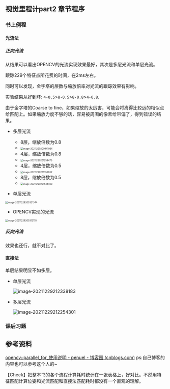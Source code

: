 ## 视觉里程计part2 章节程序

### 书上例程

#### 光流法

##### 正向光流

从结果可以看出OPENCV的光流实现效果最好，其次是多层光流和单层光流。

跟踪229个特征点所花费的时间，在2ms左右。

同时可以发现，金字塔的层数与缩放倍率对光流的跟踪效果有影响。

实验结果从好到坏: `4-0.5`>`8-0.5`>`8-0.8`>`4-0.8`.

由于金字塔的Coarse to fine，如果缩放的太厉害，可能会将离得比较远的相似点给匹配上。如果缩放力度不够的话，容易被周围的像素给带偏了，得到错误的结果。

- 多层光流
  - 8层，缩放倍数为0.8
  - <img src="https://tuchuang-1998.oss-accelerate.aliyuncs.com/Picgo/image-20211229200941864.png" alt="image-20211229200941864" style="zoom: 50%;" />
  - 4层，缩放倍数为0.8
  - <img src="https://tuchuang-1998.oss-accelerate.aliyuncs.com/Picgo/image-20211229201259475.png" alt="image-20211229201259475" style="zoom:50%;" />
  - 4层，缩放倍数为0.5
  - <img src="https://tuchuang-1998.oss-accelerate.aliyuncs.com/Picgo/image-20211229201352932.png" alt="image-20211229201352932" style="zoom:50%;" />
  - 8层，缩放倍数为0.5
  - <img src="https://tuchuang-1998.oss-accelerate.aliyuncs.com/Picgo/image-20211229201538460.png" alt="image-20211229201538460" style="zoom:50%;" />

- 单层光流

<img src="https://tuchuang-1998.oss-accelerate.aliyuncs.com/Picgo/image-20211229200331344.png" alt="image-20211229200331344" style="zoom:50%;" />

- OPENCV实现的光流

<img src="https://tuchuang-1998.oss-accelerate.aliyuncs.com/Picgo/image-20211229200312178.png" alt="image-20211229200312178" style="zoom:50%;" />

##### 反向光流

效果也还行，就不对比了。

#### 直接法

单层结果明显不如多层。

- 单层光流

  ![image-20211229212338183](https://tuchuang-1998.oss-accelerate.aliyuncs.com/Picgo/image-20211229212338183.png)

- 多层光流

  ![image-20211229212254301](https://tuchuang-1998.oss-accelerate.aliyuncs.com/Picgo/image-20211229212254301.png)

### 课后习题



## 参考资料

[opencv::parallel_for_使用说明 - penuel - 博客园 (cnblogs.com)](https://www.cnblogs.com/penuel/p/13410924.html) ps:自己博客的内容也可以参考这个人的~

【Check】把整本书的各个流程计算耗时统计在一张表格上，好对比。不然用特征匹配计算位姿和光流匹配和直接法匹配耗时都没有一个直观的理解。
